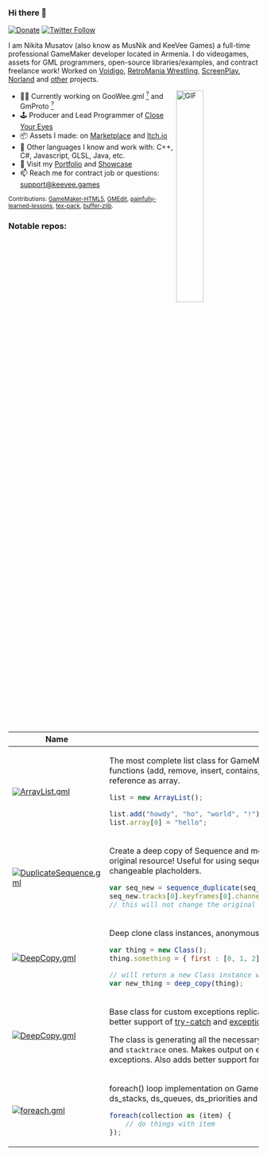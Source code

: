 ### Hi there 👋

[![Donate](https://img.shields.io/badge/donate-%E2%9D%A4-blue.svg)](https://musnik.itch.io/donate-me) [![Twitter Follow](https://img.shields.io/twitter/follow/KeeVeeGames?label=Follow&style=social)](https://twitter.com/intent/user?screen_name=KeeVeeGames)

I am Nikita Musatov (also know as MusNik and KeeVee Games) a full-time professional GameMaker developer located in Armenia. I do videogames, assets for GML programmers, open-source libraries/examples, and contract freelance work! Worked on [Voidigo](https://store.steampowered.com/app/1304680/Voidigo/), [RetroMania Wrestling](https://www.retromaniawrestling.com/), [ScreenPlay](https://store.steampowered.com/app/1830700/ScreenPlay/), [Norland](https://store.steampowered.com/app/1857090/Norland/) and [other](https://www.linkedin.com/in/musnik/details/experience/) projects.

<img align="right" alt="GIF" src="http://keevee.games/wp-content/uploads/2019/06/keeveelogo.gif" width="33%"/>

- 👨‍💻 Currently working on GooWee.gml [<sup>?</sup>](#! "Advanced and clean GUI framework inspired by WPF and Unity GUI") and GmProto [<sup>?</sup>](#! "Protobuf / flatbuffers-esque serialization protocol")
- 🕹 Producer and Lead Programmer of [Close Your Eyes](https://twitter.com/KeeVeeGames)
- 📦 Assets I made: on [Marketplace](https://marketplace.yoyogames.com/publishers/1227/keevee-games) and [Itch.io](https://musnik.itch.io/)
- 💾 Other languages I know and work with: C++, C#, Javascript, GLSL, Java, etc.
- 📖 Visit my [Portfolio](https://forum.yoyogames.com/index.php?threads/keevee-games-gml-programming-and-game-development-services.22402/) and [Showcase](https://twitter.com/i/events/1137457904213286913)
- 📫 Reach me for contract job or questions: support@keevee.games

<sub>Contributions: [GameMaker-HTML5](https://github.com/YoYoGames/GameMaker-HTML5), [GMEdit](https://github.com/YellowAfterlife/GMEdit), [painfully-learned-lessons](https://github.com/JujuAdams/painfully-learned-lessons), [tex-pack](https://github.com/GameMakerDiscord/tex-pack), [buffer-zlib](https://github.com/YAL-GameMaker/buffer_zlib).</sub>

### Notable repos:

<table>
<thead>
<tr>
<th width="177px">Name</th>
<th>Description</th>
</tr>
</thead>
<tbody>
<tr>
<td>
<a href="https://github.com/KeeVeeGames/ArrayList.gml" style="line-height: 1;"><img src="https://keevee.games/wp-content/uploads/2020/10/logo-150x150.png" alt="ArrayList.gml""></a>
</td>
<td>

The most complete list class for GameMaker Studio 2.3+. GC-friendly, `[]` accessor, 50+ functions (add, remove, insert, contains, find, sort, shuffle, reverse, copy, clone, etc.) and reference as array.

```js
list = new ArrayList();

list.add("howdy", "ho", "world", "!").remove_at(1); // method chaining is also supported
list.array[0] = "hello";
```

</td>
</tr>
<tr></tr><tr>
<td>
<a href="https://github.com/KeeVeeGames/DuplicateSequence.gml"><img src="https://keevee.games/wp-content/uploads/2023/06/logo-150x150.png" alt="DuplicateSequence.gml"></a>
</td>
<td>

Create a deep copy of Sequence and modify its properties in-game without changing the original resource! Useful for using sequences as templates for graphics elements and UI with changeable placholders.

```js
var seq_new = sequence_duplicate(seq_orig);
seq_new.tracks[0].keyframes[0].channels[0].text = "Hello World";
// this will not change the original sequence property!
```

</td>
</tr>
<tr></tr><tr>
<td>
<a href="https://github.com/KeeVeeGames/DeepCopy.gml"><img src="https://keevee.games/wp-content/uploads/2020/12/logo-150x150.png" alt="DeepCopy.gml"></a>
</td>
<td>

Deep clone class instances, anonymous structs and arrays nested in any order!

```js
var thing = new Class();
thing.something = { first : [0, 1, 2], second : [3, 4, 5] };

// will return a new Class instance with the identical values but new references
var new_thing = deep_copy(thing);
```
</td>
</tr>
<tr></tr><tr>
<td>
<a href="https://github.com/KeeVeeGames/Exception.gml"><img src="https://keevee.games/wp-content/uploads/2023/05/logo-150x150.png" alt="DeepCopy.gml"></a>
</td>
<td>

Base class for custom exceptions replicating a structure of system exceptions and adding better support of [try-catch](https://manual-en.yoyogames.com/GameMaker_Language/GML_Overview/Language_Features/try_catch_finally.htm) and [exception_unhandled_handler](https://manual-en.yoyogames.com/GameMaker_Language/GML_Reference/Debugging/exception_unhandled_handler.htm) for these custom exceptions.

The class is generating all the necessary exception fields and populates data for `script`, `line` and `stacktrace` ones. Makes output on error windows nicer and more meaningful on handled exceptions. Also adds better support for YYC.

</td>
</tr>
<tr></tr><tr>
<td>
<a href="https://github.com/KeeVeeGames/foreach.gml"><img src="https://keevee.games/wp-content/uploads/2020/10/logo-1-150x150.png" alt="foreach.gml"></a>
</td>
<td>

foreach() loop implementation on GameMaker Studio 2.3+ for arrays, ds_lists, ds_maps, ds_stacks, ds_queues, ds_priorities and structs. Syntax is pretty neat and straightforward:

```js
foreach(collection as (item) {
    // do things with item
});
```

</td>
</tr>
</tbody>
</table>
